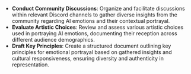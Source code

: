 - **Conduct Community Discussions**: Organize and facilitate discussions within relevant Discord channels to gather diverse insights from the community regarding AI emotions and their contextual portrayal.
- **Evaluate Artistic Choices**: Review and assess various artistic choices used in portraying AI emotions, documenting their reception across different audience demographics.
- **Draft Key Principles**: Create a structured document outlining key principles for emotional portrayal based on gathered insights and cultural responsiveness, ensuring diversity and authenticity in representation.